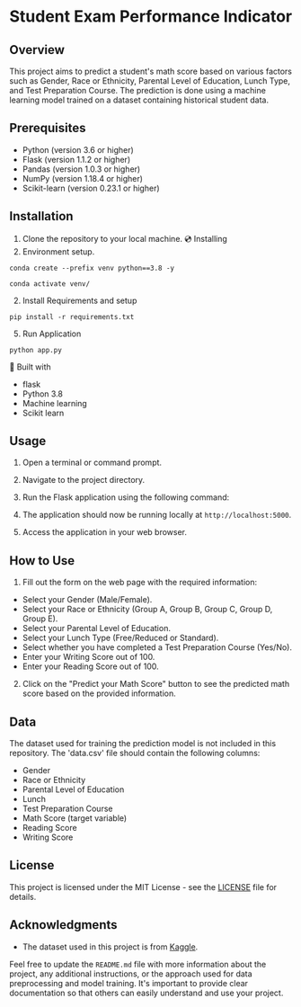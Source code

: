 # Student Exam Performance Indicator

## Overview
This project aims to predict a student's math score based on various factors such as Gender, Race or Ethnicity, Parental Level of Education, Lunch Type, and Test Preparation Course. The prediction is done using a machine learning model trained on a dataset containing historical student data.

## Prerequisites
- Python (version 3.6 or higher)
- Flask (version 1.1.2 or higher)
- Pandas (version 1.0.3 or higher)
- NumPy (version 1.18.4 or higher)
- Scikit-learn (version 0.23.1 or higher)

## Installation
1. Clone the repository to your local machine.
💿 Installing
1. Environment setup.
```
conda create --prefix venv python==3.8 -y
```
```
conda activate venv/
````
2. Install Requirements and setup
```
pip install -r requirements.txt
```
5. Run Application
```
python app.py
```

🔧 Built with
- flask
- Python 3.8
- Machine learning
- Scikit learn

## Usage
1. Open a terminal or command prompt.
2. Navigate to the project directory.
3. Run the Flask application using the following command:

4. The application should now be running locally at `http://localhost:5000`.
5. Access the application in your web browser.

## How to Use
1. Fill out the form on the web page with the required information:
- Select your Gender (Male/Female).
- Select your Race or Ethnicity (Group A, Group B, Group C, Group D, Group E).
- Select your Parental Level of Education.
- Select your Lunch Type (Free/Reduced or Standard).
- Select whether you have completed a Test Preparation Course (Yes/No).
- Enter your Writing Score out of 100.
- Enter your Reading Score out of 100.
2. Click on the "Predict your Math Score" button to see the predicted math score based on the provided information.

## Data
The dataset used for training the prediction model is not included in this repository. The 'data.csv' file should contain the following columns:
- Gender
- Race or Ethnicity
- Parental Level of Education
- Lunch
- Test Preparation Course
- Math Score (target variable)
- Reading Score
- Writing Score

## License
This project is licensed under the MIT License - see the [LICENSE](LICENSE) file for details.

## Acknowledgments
- The dataset used in this project is from [Kaggle](https://www.kaggle.com/spscientist/students-performance-in-exams).

Feel free to update the `README.md` file with more information about the project, any additional instructions, or the approach used for data preprocessing and model training. It's important to provide clear documentation so that others can easily understand and use your project.
